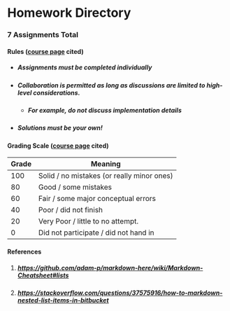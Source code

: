 # Homework Directory
### 7 Assignments Total
#### Rules ([course page](https://harvard-iacs.github.io/2020-CS107/pages/coursework.html#hw) cited)
* ##### Assignments must be completed individually
* ##### Collaboration is permitted as long as discussions are limited to high-level considerations.
	* ##### For example, do not discuss implementation details
* ##### Solutions *must* be your own!
#### Grading Scale ([course page](https://harvard-iacs.github.io/2020-CS107/pages/coursework.html#hw) cited)
| Grade | Meaning                                    |
| ----- | ------------------------------------------ |
| 100   | Solid / no mistakes (or really minor ones) |
| 80    | Good / some mistakes                       |
| 60    | Fair / some major conceptual errors        |
| 40    | Poor / did not finish                      |
| 20    | Very Poor / little to no attempt.          |
| 0     | Did not participate / did not hand in      |
#### References
1. ##### https://github.com/adam-p/markdown-here/wiki/Markdown-Cheatsheet#lists
2. ##### https://stackoverflow.com/questions/37575916/how-to-markdown-nested-list-items-in-bitbucket
